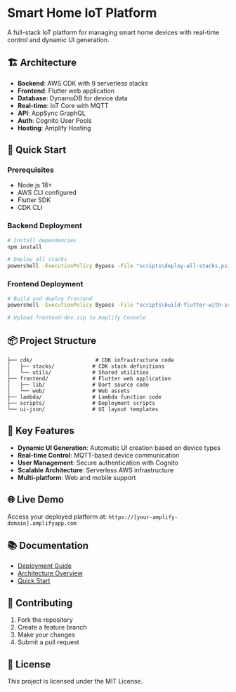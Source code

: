 # Smart Home IoT Platform

A full-stack IoT platform for managing smart home devices with real-time control and dynamic UI generation.

## 🏗️ Architecture

- **Backend**: AWS CDK with 9 serverless stacks
- **Frontend**: Flutter web application
- **Database**: DynamoDB for device data
- **Real-time**: IoT Core with MQTT
- **API**: AppSync GraphQL
- **Auth**: Cognito User Pools
- **Hosting**: Amplify Hosting

## 🚀 Quick Start

### Prerequisites
- Node.js 18+
- AWS CLI configured
- Flutter SDK
- CDK CLI

### Backend Deployment
```bash
# Install dependencies
npm install

# Deploy all stacks
powershell -ExecutionPolicy Bypass -File "scripts\deploy-all-stacks.ps1" -EnvName "dev"
```

### Frontend Deployment
```bash
# Build and deploy frontend
powershell -ExecutionPolicy Bypass -File "scripts\build-flutter-with-ssm.ps1" -EnvName "dev"

# Upload frontend-dev.zip to Amplify Console
```

## 📦 Project Structure

```
├── cdk/                    # CDK infrastructure code
│   ├── stacks/            # CDK stack definitions
│   └── utils/             # Shared utilities
├── frontend/              # Flutter web application
│   ├── lib/               # Dart source code
│   └── web/               # Web assets
├── lambda/                # Lambda function code
├── scripts/               # Deployment scripts
└── ui-json/               # UI layout templates
```

## 🔧 Key Features

- **Dynamic UI Generation**: Automatic UI creation based on device types
- **Real-time Control**: MQTT-based device communication
- **User Management**: Secure authentication with Cognito
- **Scalable Architecture**: Serverless AWS infrastructure
- **Multi-platform**: Web and mobile support

## 🌐 Live Demo

Access your deployed platform at: `https://[your-amplify-domain].amplifyapp.com`

## 📚 Documentation

- [Deployment Guide](PLATFORM_LAUNCH_GUIDE.md)
- [Architecture Overview](DEPLOYMENT.md)
- [Quick Start](QUICK-START.md)

## 🤝 Contributing

1. Fork the repository
2. Create a feature branch
3. Make your changes
4. Submit a pull request

## 📄 License

This project is licensed under the MIT License.